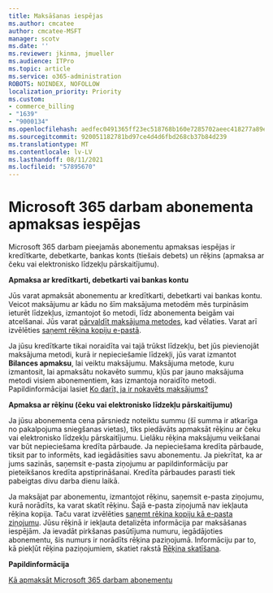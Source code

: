 ```yaml
---
title: Maksāšanas iespējas
ms.author: cmcatee
author: cmcatee-MSFT
manager: scotv
ms.date: ''
ms.reviewer: jkinma, jmueller
ms.audience: ITPro
ms.topic: article
ms.service: o365-administration
ROBOTS: NOINDEX, NOFOLLOW
localization_priority: Priority
ms.custom:
- commerce_billing
- "1639"
- "9000134"
ms.openlocfilehash: aedfec0491365ff23ec518768b160e7285702aeec418277a89e8079fb2ac6896
ms.sourcegitcommit: 920051182781bd97ce4d4d6fbd268cb37b84d239
ms.translationtype: MT
ms.contentlocale: lv-LV
ms.lasthandoff: 08/11/2021
ms.locfileid: "57895670"
---
```

# <a name="payment-options-for-microsoft-365-for-business-subscriptions"></a>Microsoft 365 darbam abonementa apmaksas iespējas
  
Microsoft 365 darbam pieejamās abonementu apmaksas iespējas ir kredītkarte, debetkarte, bankas konts (tiešais debets) un rēķins (apmaksa ar čeku vai elektronisko līdzekļu pārskaitījumu).
  
**Apmaksa ar kredītkarti, debetkarti vai bankas kontu**
  
Jūs varat apmaksāt abonementu ar kredītkarti, debetkarti vai bankas kontu. Veicot maksājumu ar kādu no šīm maksājuma metodēm mēs turpināsim ieturēt līdzekļus, izmantojot šo metodi, līdz abonementa beigām vai atcelšanai. Jūs varat [pārvaldīt maksājuma metodes](https://docs.microsoft.com/microsoft-365/commerce/billing-and-payments/manage-payment-methods), kad vēlaties. Varat arī izvēlēties [saņemt rēķina kopiju e-pastā](https://docs.microsoft.com/microsoft-365/commerce/billing-and-payments/view-your-bill-or-invoice#receive-a-copy-of-your-billing-statement-in-email).

Ja jūsu kredītkarte tikai noraidīta vai tajā trūkst līdzekļu, bet jūs pievienojāt maksājuma metodi, kurā ir nepieciešamie līdzekļi, jūs varat izmantot **Bilances apmaksu**, lai veiktu maksājumu. Maksājuma metode, kuru izmantosit, lai apmaksātu nokavēto summu, kļūs par jauno maksājuma metodi visiem abonementiem, kas izmantoja noraidīto metodi. Papildinformācijai lasiet [Ko darīt, ja ir nokavēts maksājums?](https://docs.microsoft.com/microsoft-365/commerce/billing-and-payments/pay-for-your-subscription#what-if-i-have-an-outstanding-balance)

**Apmaksa ar rēķinu (čeku vai elektronisko līdzekļu pārskaitījumu)**
  
Ja jūsu abonementa cena pārsniedz noteiktu summu (šī summa ir atkarīga no pakalpojuma sniegšanas vietas), tiks piedāvāts apmaksāt rēķinu ar čeku vai elektronisko līdzekļu pārskaitījumu. Lielāku rēķina maksājumu veikšanai var būt nepieciešama kredīta pārbaude. Ja nepieciešama kredīta pārbaude, tiksit par to informēts, kad iegādāsities savu abonementu. Ja piekrītat, ka ar jums sazinās, saņemsit e-pasta ziņojumu ar papildinformāciju par pieteikšanos kredīta apstiprināšanai. Kredīta pārbaudes parasti tiek pabeigtas divu darba dienu laikā.

Ja maksājat par abonementu, izmantojot rēķinu, saņemsit e-pasta ziņojumu, kurā norādīts, ka varat skatīt rēķinu. Šajā e-pasta ziņojumā nav iekļauta rēķina kopija. Taču varat izvēlēties [saņemt rēķina kopiju kā e-pasta ziņojumu](https://docs.microsoft.com/microsoft-365/commerce/billing-and-payments/view-your-bill-or-invoice#receive-a-copy-of-your-billing-statement-in-email). Jūsu rēķinā ir iekļauta detalizēta informācija par maksāšanas iespējām. Ja ievadāt pirkšanas pasūtījuma numuru, iegādājoties abonementu, šis numurs ir norādīts rēķina paziņojumā. Informāciju par to, kā piekļūt rēķina paziņojumiem, skatiet rakstā [Rēķina skatīšana](https://docs.microsoft.com/microsoft-365/commerce/billing-and-payments/view-your-bill-or-invoice).
  
**Papildinformācija**
  
[Kā apmaksāt Microsoft 365 darbam abonementu](https://docs.microsoft.com/microsoft-365/commerce/billing-and-payments/pay-for-your-subscription)